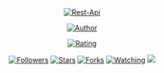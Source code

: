<p align="center">
<a href="#"><img title="Rest-Api" src="https://img.shields.io/badge/Rest Api Free-green?colorA=%23ff0000&colorB=%23017e40&style=for-the-badge"></a>
</p>
<p align="center">
<a href="https://github.com/Xavior88"><img title="Author" src="https://img.shields.io/badge/AUTHOR-ALIZIN-orange.svg?style=for-the-badge&logo=github"></a>
</p>
<p align="center">
<a href="https://www.codefactor.io/repository/github/inirey/RESTAPI/overview/master"><img title="Rating" src="https://www.codefactor.io/repository/github/inirey/RESTAPI/badge/master"></a>
</p>
<p align="center">
<a href="https://github.com/inirey/followers"><img title="Followers" src="https://img.shields.io/github/followers/inirey?color=blue&style=flat-square"></a>
<a href="https://github.com/inirey/RESTAPI/stargazers/"><img title="Stars" src="https://img.shields.io/github/stars/inirey/RESTAPI?color=red&style=flat-square"></a>
<a href="https://github.com/inirey/RESTAPI/network/members"><img title="Forks" src="https://img.shields.io/github/forks/inirey/RESTAPI?color=red&style=flat-square"></a>
<a href="https://github.com/inirey/RESTAPI/watchers"><img title="Watching" src="https://img.shields.io/github/watchers/inirey/RESTAPI?label=Watchers&color=blue&style=flat-square"></a>
<a href="https://hits.seeyoufarm.com"><img src="https://hits.seeyoufarm.com/api/count/incr/badge.svg?url=https%3A%2F%2Fgithub.com%2Finirey%2FRESTAPI&count_bg=%2379C83D&title_bg=%23555555&icon=probot.svg&icon_color=%2300FF6D&title=hits&edge_flat=false"/></a>
</p>
